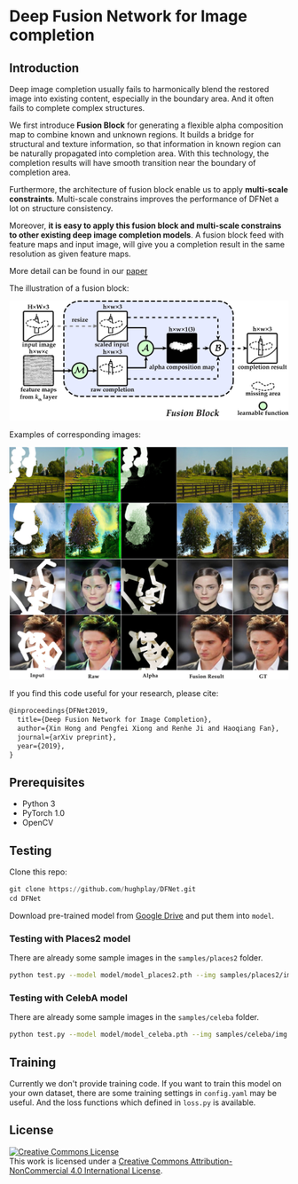 # Deep Fusion Network for Image completion

## Introduction

Deep image completion usually fails to harmonically blend the restored image into existing content,
especially in the boundary area. And it often fails to complete complex structures.

We first introduce **Fusion Block** for generating a flexible alpha composition map to combine known and unknown regions.
It builds a bridge for structural and texture information, so that information in known region can be naturally propagated into completion area.
With this technology, the completion results will have smooth transition near the boundary of completion area.

Furthermore, the architecture of fusion block enable us to apply **multi-scale constraints**.
Multi-scale constrains improves the performance of DFNet a lot on structure consistency.

Moreover, **it is easy to apply this fusion block and multi-scale constrains to other existing deep image completion models**.
A fusion block feed with feature maps and input image, will give you a completion result in the same resolution as given feature maps.

More detail can be found in our [paper](https://arxiv.org/abs/1904.08060)

The illustration of a fusion block:

<p align="center">
  <img width="600" src="imgs/fusion-block.jpg">
</p>

Examples of corresponding images:

![](imgs/github_teaser.jpg)

If you find this code useful for your research, please cite:

```
@inproceedings{DFNet2019,
  title={Deep Fusion Network for Image Completion},
  author={Xin Hong and Pengfei Xiong and Renhe Ji and Haoqiang Fan},
  journal={arXiv preprint},
  year={2019},
}
```

## Prerequisites

- Python 3
- PyTorch 1.0
- OpenCV

## Testing

Clone this repo:

``` py
git clone https://github.com/hughplay/DFNet.git
cd DFNet
```

Download pre-trained model from [Google Drive](https://drive.google.com/drive/folders/1lKJg__prvJTOdgmg9ZDF9II8B1C3YSkN?usp=sharing)
and put them into `model`.

### Testing with Places2 model

There are already some sample images in the `samples/places2` folder.

``` sh
python test.py --model model/model_places2.pth --img samples/places2/img --mask samples/places2/mask --output output/places2 --merge
```

### Testing with CelebA model

There are already some sample images in the `samples/celeba` folder.

``` sh
python test.py --model model/model_celeba.pth --img samples/celeba/img --mask samples/celeba/mask --output output/celeba --merge
```

## Training

Currently we don't provide training code.
If you want to train this model on your own dataset, there are some training settings in `config.yaml` may be useful.
And the loss functions which defined in `loss.py` is available.

## License

<a rel="license" href="http://creativecommons.org/licenses/by-nc/4.0/"><img alt="Creative Commons License" style="border-width:0" src="https://i.creativecommons.org/l/by-nc/4.0/88x31.png" /></a><br />This work is licensed under a <a rel="license" href="http://creativecommons.org/licenses/by-nc/4.0/">Creative Commons Attribution-NonCommercial 4.0 International License</a>.

